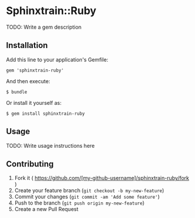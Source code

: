 # Sphinxtrain::Ruby

TODO: Write a gem description

## Installation

Add this line to your application's Gemfile:

    gem 'sphinxtrain-ruby'

And then execute:

    $ bundle

Or install it yourself as:

    $ gem install sphinxtrain-ruby

## Usage

TODO: Write usage instructions here

## Contributing

1. Fork it ( https://github.com/[my-github-username]/sphinxtrain-ruby/fork )
2. Create your feature branch (`git checkout -b my-new-feature`)
3. Commit your changes (`git commit -am 'Add some feature'`)
4. Push to the branch (`git push origin my-new-feature`)
5. Create a new Pull Request
